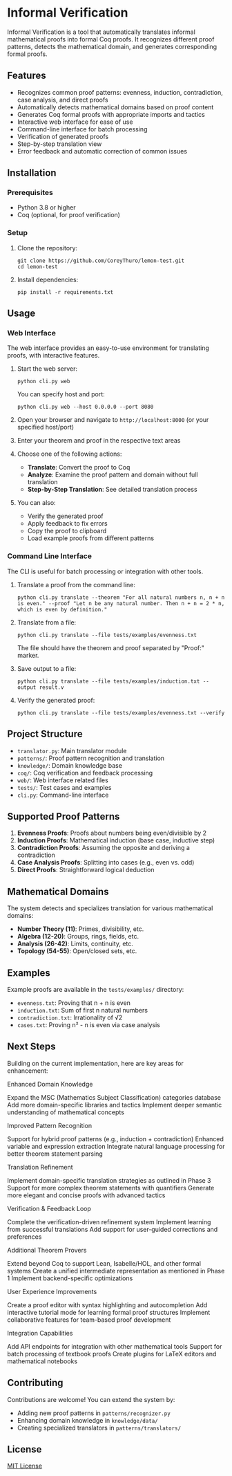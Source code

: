 # Informal Verification

Informal Verification is a tool that automatically translates informal mathematical proofs into formal Coq proofs. It recognizes different proof patterns, detects the mathematical domain, and generates corresponding formal proofs.

## Features

- Recognizes common proof patterns: evenness, induction, contradiction, case analysis, and direct proofs
- Automatically detects mathematical domains based on proof content
- Generates Coq formal proofs with appropriate imports and tactics
- Interactive web interface for ease of use
- Command-line interface for batch processing
- Verification of generated proofs
- Step-by-step translation view
- Error feedback and automatic correction of common issues

## Installation

### Prerequisites

- Python 3.8 or higher
- Coq (optional, for proof verification)

### Setup

1. Clone the repository:
   ```
   git clone https://github.com/CoreyThuro/lemon-test.git
   cd lemon-test
   ```

2. Install dependencies:
   ```
   pip install -r requirements.txt
   ```

## Usage

### Web Interface

The web interface provides an easy-to-use environment for translating proofs, with interactive features.

1. Start the web server:
   ```
   python cli.py web
   ```
   
   You can specify host and port:
   ```
   python cli.py web --host 0.0.0.0 --port 8080
   ```

2. Open your browser and navigate to `http://localhost:8000` (or your specified host/port)

3. Enter your theorem and proof in the respective text areas

4. Choose one of the following actions:
   - **Translate**: Convert the proof to Coq
   - **Analyze**: Examine the proof pattern and domain without full translation
   - **Step-by-Step Translation**: See detailed translation process

5. You can also:
   - Verify the generated proof
   - Apply feedback to fix errors
   - Copy the proof to clipboard
   - Load example proofs from different patterns

### Command Line Interface

The CLI is useful for batch processing or integration with other tools.

1. Translate a proof from the command line:
   ```
   python cli.py translate --theorem "For all natural numbers n, n + n is even." --proof "Let n be any natural number. Then n + n = 2 * n, which is even by definition."
   ```

2. Translate from a file:
   ```
   python cli.py translate --file tests/examples/evenness.txt
   ```
   
   The file should have the theorem and proof separated by "Proof:" marker.

3. Save output to a file:
   ```
   python cli.py translate --file tests/examples/induction.txt --output result.v
   ```

4. Verify the generated proof:
   ```
   python cli.py translate --file tests/examples/evenness.txt --verify
   ```

## Project Structure

- `translator.py`: Main translator module
- `patterns/`: Proof pattern recognition and translation
- `knowledge/`: Domain knowledge base
- `coq/`: Coq verification and feedback processing
- `web/`: Web interface related files
- `tests/`: Test cases and examples
- `cli.py`: Command-line interface

## Supported Proof Patterns

1. **Evenness Proofs**: Proofs about numbers being even/divisible by 2
2. **Induction Proofs**: Mathematical induction (base case, inductive step)
3. **Contradiction Proofs**: Assuming the opposite and deriving a contradiction
4. **Case Analysis Proofs**: Splitting into cases (e.g., even vs. odd)
5. **Direct Proofs**: Straightforward logical deduction

## Mathematical Domains

The system detects and specializes translation for various mathematical domains:

- **Number Theory (11)**: Primes, divisibility, etc.
- **Algebra (12-20)**: Groups, rings, fields, etc.
- **Analysis (26-42)**: Limits, continuity, etc.
- **Topology (54-55)**: Open/closed sets, etc.

## Examples

Example proofs are available in the `tests/examples/` directory:
- `evenness.txt`: Proving that n + n is even
- `induction.txt`: Sum of first n natural numbers
- `contradiction.txt`: Irrationality of √2
- `cases.txt`: Proving n² - n is even via case analysis

## Next Steps
Building on the current implementation, here are key areas for enhancement:

Enhanced Domain Knowledge

Expand the MSC (Mathematics Subject Classification) categories database
Add more domain-specific libraries and tactics
Implement deeper semantic understanding of mathematical concepts


Improved Pattern Recognition

Support for hybrid proof patterns (e.g., induction + contradiction)
Enhanced variable and expression extraction
Integrate natural language processing for better theorem statement parsing


Translation Refinement

Implement domain-specific translation strategies as outlined in Phase 3
Support for more complex theorem statements with quantifiers
Generate more elegant and concise proofs with advanced tactics


Verification & Feedback Loop

Complete the verification-driven refinement system
Implement learning from successful translations
Add support for user-guided corrections and preferences


Additional Theorem Provers

Extend beyond Coq to support Lean, Isabelle/HOL, and other formal systems
Create a unified intermediate representation as mentioned in Phase 1
Implement backend-specific optimizations


User Experience Improvements

Create a proof editor with syntax highlighting and autocompletion
Add interactive tutorial mode for learning formal proof structures
Implement collaborative features for team-based proof development


Integration Capabilities

Add API endpoints for integration with other mathematical tools
Support for batch processing of textbook proofs
Create plugins for LaTeX editors and mathematical notebooks

## Contributing

Contributions are welcome! You can extend the system by:
- Adding new proof patterns in `patterns/recognizer.py`
- Enhancing domain knowledge in `knowledge/data/`
- Creating specialized translators in `patterns/translators/`

## License

[MIT License](LICENSE)